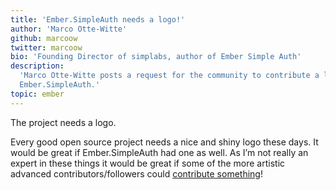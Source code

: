 ```yaml
---
title: 'Ember.SimpleAuth needs a logo!'
author: 'Marco Otte-Witte'
github: marcoow
twitter: marcoow
bio: 'Founding Director of simplabs, author of Ember Simple Auth'
description:
  'Marco Otte-Witte posts a request for the community to contribute a logo to
  Ember.SimpleAuth.'
topic: ember
---
```


The project needs a logo.

<!--break-->

Every good open source project needs a nice and shiny logo these days. It would
be great if Ember.SimpleAuth had one as well. As I’m not really an expert in
these things it would be great if some of the more artistic advanced
contributors/followers could
[contribute something](https://github.com/simplabs/ember-simple-auth/issues/152)!
